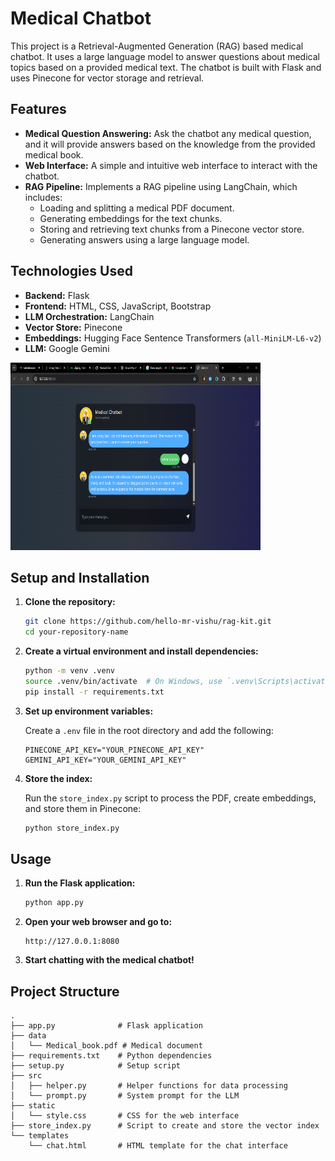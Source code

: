 # Medical Chatbot

This project is a Retrieval-Augmented Generation (RAG) based medical chatbot. It uses a large language model to answer questions about medical topics based on a provided medical text. The chatbot is built with Flask and uses Pinecone for vector storage and retrieval.

## Features

-   **Medical Question Answering:** Ask the chatbot any medical question, and it will provide answers based on the knowledge from the provided medical book.
-   **Web Interface:** A simple and intuitive web interface to interact with the chatbot.
-   **RAG Pipeline:** Implements a RAG pipeline using LangChain, which includes:
    -   Loading and splitting a medical PDF document.
    -   Generating embeddings for the text chunks.
    -   Storing and retrieving text chunks from a Pinecone vector store.
    -   Generating answers using a large language model.

## Technologies Used

-   **Backend:** Flask
-   **Frontend:** HTML, CSS, JavaScript, Bootstrap
-   **LLM Orchestration:** LangChain
-   **Vector Store:** Pinecone
-   **Embeddings:** Hugging Face Sentence Transformers (`all-MiniLM-L6-v2`)
-   **LLM:** Google Gemini

<img src="documents/chatbot.png" alt="Chatbot_screenshot" width="400" height="300">


## Setup and Installation

1.  **Clone the repository:**

    ```bash
    git clone https://github.com/hello-mr-vishu/rag-kit.git
    cd your-repository-name
    ```

2.  **Create a virtual environment and install dependencies:**

    ```bash
    python -m venv .venv
    source .venv/bin/activate  # On Windows, use `.venv\Scripts\activate`
    pip install -r requirements.txt
    ```

3.  **Set up environment variables:**

    Create a `.env` file in the root directory and add the following:

    ```
    PINECONE_API_KEY="YOUR_PINECONE_API_KEY"
    GEMINI_API_KEY="YOUR_GEMINI_API_KEY"
    ```

4.  **Store the index:**

    Run the `store_index.py` script to process the PDF, create embeddings, and store them in Pinecone:

    ```bash
    python store_index.py
    ```

## Usage

1.  **Run the Flask application:**

    ```bash
    python app.py
    ```

2.  **Open your web browser and go to:**

    ```
    http://127.0.0.1:8080
    ```

3.  **Start chatting with the medical chatbot!**

## Project Structure

```
.
├── app.py              # Flask application
├── data
│   └── Medical_book.pdf # Medical document
├── requirements.txt    # Python dependencies
├── setup.py            # Setup script
├── src
│   ├── helper.py       # Helper functions for data processing
│   └── prompt.py       # System prompt for the LLM
├── static
│   └── style.css       # CSS for the web interface
├── store_index.py      # Script to create and store the vector index
└── templates
    └── chat.html       # HTML template for the chat interface
```

